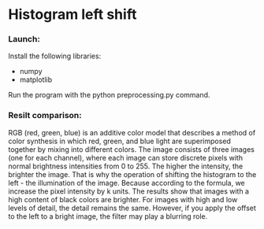 # Histogram left shift

### Launch:
Install the following libraries:
- numpy
- matplotlib

Run the program with the python preprocessing.py command.

### Resilt comparison:
RGB (red, green, blue) is an additive color model that describes a method of color synthesis in which red, green, and blue light are superimposed together by mixing into different colors.
The image consists of three images (one for each channel), where each image can store discrete pixels with normal brightness intensities from 0 to 255.
The higher the intensity, the brighter the image. That is why the operation of shifting the histogram to the left - the illumination of the image. Because according to the formula, we increase the pixel intensity by k units.
The results show that images with a high content of black colors are brighter. For images with high and low levels of detail, the detail remains the same. However, if you apply the offset to the left to a bright image, the filter may play a blurring role.
